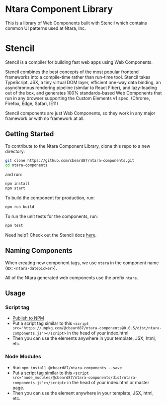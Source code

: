 # Ntara Component Library

This is a library of Web Components built with Stencil which contains common UI patterns used at Ntara, Inc.

# Stencil

Stencil is a compiler for building fast web apps using Web Components.

Stencil combines the best concepts of the most popular frontend frameworks into a compile-time rather than run-time tool.  Stencil takes TypeScript, JSX, a tiny virtual DOM layer, efficient one-way data binding, an asynchronous rendering pipeline (similar to React Fiber), and lazy-loading out of the box, and generates 100% standards-based Web Components that run in any browser supporting the Custom Elements v1 spec. (Chrome, Firefox, Edge, Safari, IE11)

Stencil components are just Web Components, so they work in any major framework or with no framework at all.

## Getting Started

To contribute to the Ntara Component Library, clone this repo to a new directory:

```bash
git clone https://github.com/cbeard87/ntara-components.git
cd ntara-components
```

and run:

```bash
npm install
npm start
```

To build the component for production, run:

```bash
npm run build
```

To run the unit tests for the components, run:

```bash
npm test
```

Need help? Check out the Stencil docs [here](https://stenciljs.com/docs/my-first-component).

## Naming Components

When creating new component tags, we use `ntara` in the component name (ex: `<ntara-datepicker>`).

All of the Ntara generated web components use the prefix `ntara`.

## Usage

### Script tag

- [Publish to NPM](https://docs.npmjs.com/getting-started/publishing-npm-packages)
- Put a script tag similar to this `<script src='https://unpkg.com/@cbeard87/ntara-components@0.0.5/dist/ntara-components.js'></script>` in the head of your index.html
- Then you can use the elements anywhere in your template, JSX, html, etc.

### Node Modules
- Run `npm install @cbeard87/ntara-components --save`
- Put a script tag similar to this `<script src='node_modules/@cbeard87/ntara-components/dist/ntara-components.js'></script>` in the head of your index.html or master page.
- Then you can use the element anywhere in your template, JSX, html, etc.
